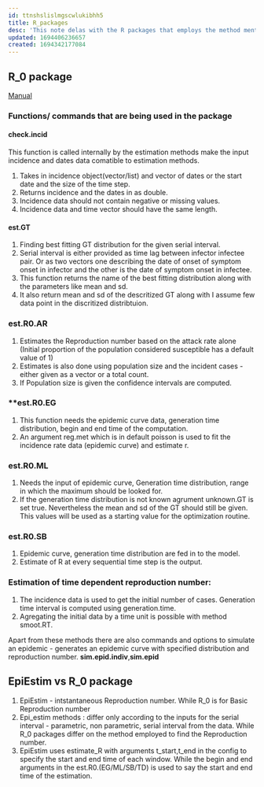 ```yaml
---
id: ttnshslislmgscwlukibhh5
title: R_packages
desc: 'This note delas with the R packages that employs the method mentioned in the parent note'
updated: 1694406236657
created: 1694342177084
---
```

## R_0 package
[Manual](https://cran.r-project.org/web/packages/R0/R0.pdf)

### Functions/ commands that are being used in the package

#### **check.incid**

This function is called internally by the estimation methods make the input incidence and dates data comatible to estimation methods.

   1. Takes in incidence object(vector/list) and vector of   dates or the start date and the size of the time step.
   2. Returns incidence and the dates in as double. 
   3. Incidence data should not contain negative or missing values.
   4. Incidence data and time vector should have the same length.

#### **est.GT**

1. Finding best fitting GT distribution for the given serial interval.
2. Serial interval is either provided as time lag between infector infectee pair. Or as two vectors one describing the date of onset of symptom onset in infector and the other is the date of symptom onset in infectee.
3. This function returns the name of the best fitting distribution along with the parameters like mean and sd.
4. It also return mean and sd of the descritized GT along with I assume few data point in the discritized distribtuion.

### **est.R0.AR**

1. Estimates the Reproduction number based on the attack rate alone (Initial proportion of the population considered susceptible has a default value of 1)
 2. Estimates is also done using population size and the incident cases - either given as a vector or a total count.
3. If Population size is given the confidence intervals are computed.

### **est.R0.EG

1. This function needs the epidemic curve data, generation time distribution, begin and end time of the computation. 
2. An argument reg.met which is in default poisson is used to fit the incidence rate data (epidemic curve) and estimate r.

### **est.R0.ML**

1. Needs the input of epidemic curve, Generation time distribution, range in which the maximum should be looked for. 
2.  If the generation time distribution is not known agrument unknown.GT is set true. Nevertheless the mean and sd of the GT should still be given. This values will be used as a starting value for the optimization routine.

### **est.R0.SB**
1. Epidemic curve, generation time distribution are fed in to the model.
2. Estimate of R at every sequential time step is the output.
   
### **Estimation of time dependent reproduction number:**

1. The incidence data is used to get the initial number of cases. Generation time interval is computed using generation.time. 
2. Agregating the initial data by a time unit is possible with method smoot.RT.

Apart from these methods there are also commands and options to simulate an epidemic - generates an epidemic curve with specified distribution and reproduction number. **sim.epid.indiv**,**sim.epid**

## EpiEstim vs R_0 package

1. EpiEstim - intstantaneous Reproduction number. While R_0 is for Basic Reproduction number
2. Epi_estim methods : differ only according to the inputs for the serial interval - parametric, non parametric, serial interval from the data. While R_0 packages differ on the method employed to find the Reproduction number.
3. EpiEstim uses estimate_R with arguments t_start,t_end in the config to specify the start and end time of each window. While the begin and end arguments in the  est.R0.(EG/ML/SB/TD) is used to say the start and end time of the estimation. 